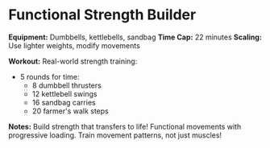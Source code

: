 # Functional Strength Builder

**Equipment:** Dumbbells, kettlebells, sandbag
**Time Cap:** 22 minutes
**Scaling:** Use lighter weights, modify movements

**Workout:**
Real-world strength training:
- 5 rounds for time:
  - 8 dumbbell thrusters
  - 12 kettlebell swings
  - 16 sandbag carries
  - 20 farmer's walk steps

**Notes:** Build strength that transfers to life! Functional movements with progressive loading. Train movement patterns, not just muscles!